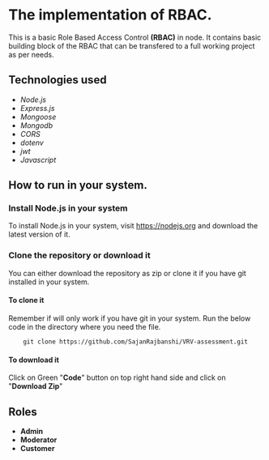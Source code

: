 # The implementation of RBAC.
This is a basic Role Based Access Control **(RBAC)** in node. It contains basic building block of the RBAC that can be transfered to a full working project as per needs.

## Technologies used
- *Node.js*
- *Express.js*
- *Mongoose*
- *Mongodb*
- *CORS*
- *dotenv*
- *jwt*
- *Javascript*

## How to run in your system.
### Install Node.js in your system
To install Node.js in your system, visit https://nodejs.org and download the latest version of it.

### Clone the repository or download it
You can either download the repository as zip or clone it if you have git installed in your system.
#### To clone it
Remember if will only work if you have git in your system. Run the below code in the directory where you need the file.
```
    git clone https://github.com/SajanRajbanshi/VRV-assessment.git
```

#### To download it
 Click on Green "**Code**" button on top right hand side and click on "**Download Zip**"
## Roles
- **Admin**
- **Moderator**
- **Customer**

